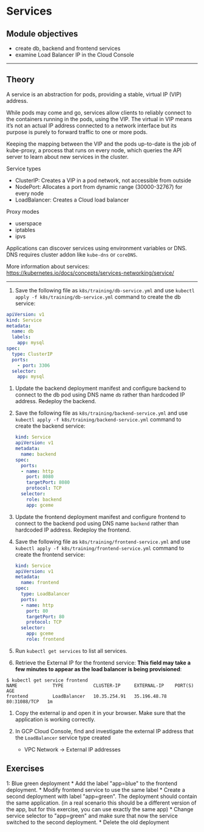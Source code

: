 Services
========

Module objectives
-----------------

- create db, backend and frontend services
- examine Load Balancer IP in the Cloud Console

---

Theory
------

A service is an abstraction for pods, providing a stable, virtual IP (VIP) address.

While pods may come and go, services allow clients to reliably connect to the containers running in the pods, using the VIP. The virtual in VIP means it’s not an actual IP address connected to a network interface but its purpose is purely to forward traffic to one or more pods.

Keeping the mapping between the VIP and the pods up-to-date is the job of kube-proxy, a process that runs on every node, which queries the API server to learn about new services in the cluster.

Service types

- ClusterIP: Creates a VIP in a pod network, not accessible from outside
- NodePort: Allocates a port from dynamic range (30000-32767) for every node
- LoadBalancer: Creates a Cloud load balancer

Proxy modes

- userspace
- iptables
- ipvs

Applications can discover services using environment variables or DNS. DNS requires cluster addon like `kube-dns` or `coreDNS`.

More information about services: https://kubernetes.io/docs/concepts/services-networking/service/

---

1. Save the following file as `k8s/training/db-service.yml` and use `kubectl apply -f k8s/training/db-service.yml` command to create the db service:

  ```yaml
  apiVersion: v1
  kind: Service
  metadata:
    name: db
    labels:
      app: mysql
  spec:
    type: ClusterIP
    ports:
      - port: 3306
    selector:
      app: mysql

  ```

1. Update the backend deployment manifest and configure backend to connect to the db pod using DNS name `db` rather than hardcoded IP address. Redeploy the backend.

1. Save the following file as `k8s/training/backend-service.yml` and use `kubectl apply -f k8s/training/backend-service.yml` command to create the backend service:

    ```yaml
    kind: Service
    apiVersion: v1
    metadata:
      name: backend
    spec:
      ports:
      - name: http
        port: 8080
        targetPort: 8080
        protocol: TCP
      selector:
        role: backend
        app: gceme
    ```

1. Update the frontend deployment manifest and configure frontend to connect to the backend pod using DNS name `backend` rather than hardcoded IP address. Redeploy the frontend.

1. Save the following file as `k8s/training/frontend-service.yml` and use `kubectl apply -f k8s/training/frontend-service.yml` command to create the frontend service:

    ```yaml
    kind: Service
    apiVersion: v1
    metadata:
      name: frontend
    spec:
      type: LoadBalancer
      ports:
      - name: http
        port: 80
        targetPort: 80
        protocol: TCP
      selector:
        app: gceme
        role: frontend
    ```

1.  Run `kubectl get services` to list all services.

1. Retrieve the External IP for the frontend service: **This field may take a few minutes to appear as the load balancer is being provisioned**:

  ```
  $ kubectl get service frontend
  NAME             TYPE           CLUSTER-IP     EXTERNAL-IP    PORT(S)        AGE
  frontend         LoadBalancer   10.35.254.91   35.196.48.78   80:31088/TCP   1m
  ```

1. Copy the external ip and open it in your browser. Make sure that the application is working correctly.

1. In GCP Cloud Console, find and investigate the external IP address that the `LoadBalancer` service type created
    * VPC Network -> External IP addresses


Exercises
---------
1: Blue green deployment
    * Add the label "app=blue" to the frontend deployment.
    * Modify frontend service to use the same label
    * Create a second deployment with label "app=green". The deployment should contain the same application. (in a real scenario this should be a different version of the app, but for this exercise, you can use exactly the same app)
    * Change service selector to "app=green" and make sure that now the service switched to the second deployment.
    * Delete the old deployment
